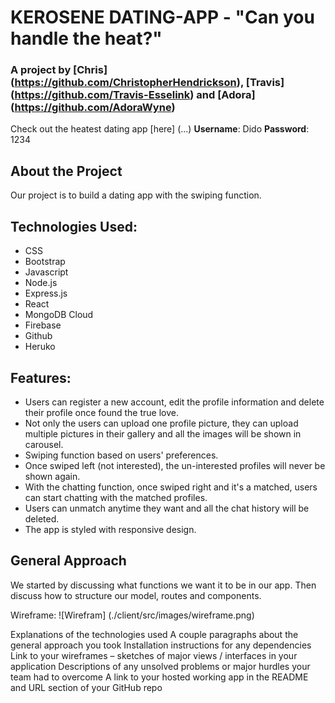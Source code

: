 # KEROSENE DATING-APP - "Can you handle the heat?"
### A project by [Chris] (https://github.com/ChristopherHendrickson), [Travis] (https://github.com/Travis-Esselink) and [Adora] (https://github.com/AdoraWyne)

Check out the heatest dating app [here] (...)
**Username**: Dido
**Password**: 1234

## About the Project
Our project is to build a dating app with the swiping function.

## Technologies Used:
* CSS
* Bootstrap
* Javascript
* Node.js
* Express.js
* React
* MongoDB Cloud
* Firebase
* Github
* Heruko

## Features:
* Users can register a new account, edit the profile information and delete their profile once found the true love. 
* Not only the users can upload one profile picture, they can upload multiple pictures in their gallery and all the images will be shown in carousel.
* Swiping function based on users' preferences.
* Once swiped left (not interested), the un-interested profiles will never be shown again.
* With the chatting function, once swiped right and it's a matched, users can start chatting with the matched profiles.
* Users can unmatch anytime they want and all the chat history will be deleted. 
* The app is styled with responsive design. 


## General Approach
We started by discussing what functions we want it to be in our app. Then discuss how to structure our model, routes and components. 

Wireframe:
![Wirefram] (./client/src/images/wireframe.png)



Explanations of the technologies used
A couple paragraphs about the general approach you took
Installation instructions for any dependencies
Link to your wireframes – sketches of major views / interfaces in your application
Descriptions of any unsolved problems or major hurdles your team had to overcome
A link to your hosted working app in the README and URL section of your GitHub repo
